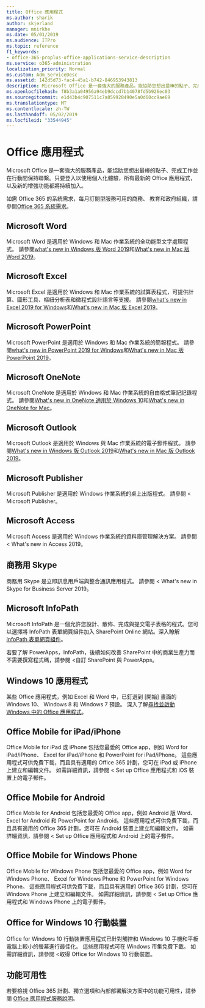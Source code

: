 ```yaml
---
title: Office 應用程式
ms.author: sharik
author: skjerland
manager: mnirkhe
ms.date: 05/01/2019
ms.audience: ITPro
ms.topic: reference
f1_keywords:
- office-365-proplus-office-applications-service-description
ms.service: o365-administration
localization_priority: Normal
ms.custom: Adm_ServiceDesc
ms.assetid: 142d5d73-fac4-45a1-b742-846953943813
description: Microsoft Office 是一套強大的服務產品，能協助您想出最棒的點子、完成工作並在行動間保持聯繫。只要登入以使用個人化體驗，所有最新的 Office 應用程式，以及新的增強功能都將持續加入。
ms.openlocfilehash: f8b3a1a04956a94eb9dccd7b14078fd5b926ec03
ms.sourcegitcommit: e1d43b4c907511c7a859928490e5a0d60cc9ae69
ms.translationtype: MT
ms.contentlocale: zh-TW
ms.lasthandoff: 05/02/2019
ms.locfileid: "33544945"
---
```

# <a name="office-applications"></a>Office 應用程式

Microsoft Office 是一套強大的服務產品，能協助您想出最棒的點子、完成工作並在行動間保持聯繫。只要登入以使用個人化體驗，所有最新的 Office 應用程式，以及新的增強功能都將持續加入。
  
如需 Office 365 的系統需求，每月訂閱型服務可用的商務、 教育和政府組織，請參閱[Office 365 系統需求](https://products.office.com/office-system-requirements/#Office365forBEG)。
  
## <a name="microsoft-word"></a>Microsoft Word

Microsoft Word 是適用於 Windows 和 Mac 作業系統的全功能型文字處理程式。 請參閱[what's new in Windows 版 Word 2019](https://support.office.com/article/what-s-new-in-word-2019-for-windows-d3d31e5e-2bb8-4433-80bb-08279beef4b3)和[What's new in Mac 版 Word 2019](https://support.office.com/article/what-s-new-in-word-2019-for-mac-247e0cd4-a758-4b42-a157-42eb8853aef5)。
  
## <a name="microsoft-excel"></a>Microsoft Excel

Microsoft Excel 是適用於 Windows 和 Mac 作業系統的試算表程式，可提供計算、圖形工具、樞紐分析表和微程式設計語言等支援。 請參閱[what's new in Excel 2019 for Windows](https://support.office.com/article/what-s-new-in-excel-2019-for-windows-5a201203-1155-4055-82a5-82bf0994631f)和[What's new in Mac 版 Excel 2019](https://support.office.com/article/what-s-new-in-excel-2019-for-mac-5ce129d3-9e5c-417f-9545-fb6f7b72674d)。
  
## <a name="microsoft-powerpoint"></a>Microsoft PowerPoint

Microsoft PowerPoint 是適用於 Windows 和 Mac 作業系統的簡報程式。 請參閱[what's new in PowerPoint 2019 for Windows](https://support.office.com/article/what-s-new-in-powerpoint-2019-for-windows-8355a56a-f643-42d2-8454-784fa9b3d109)和[What's new in Mac 版 PowerPoint 2019](https://support.office.com/article/what-s-new-in-powerpoint-2019-for-mac-5038ba79-48c5-40f0-adff-11489e5d6fed)。
  
## <a name="microsoft-onenote"></a>Microsoft OneNote

Microsoft OneNote 是適用於 Windows 和 Mac 作業系統的自由格式筆記記錄程式。 請參閱[What's new in OneNote 適用於 Windows 10](https://support.office.com/article/what-s-new-in-onenote-for-windows-10-1477d5de-f4fd-4943-b18a-ff17091161ea)和[What's new in OneNote for Mac](https://support.office.com/article/see-what-s-new-in-onenote-for-mac-c82d3f15-252f-452a-89ba-e09fbe418829)。
  
## <a name="microsoft-outlook"></a>Microsoft Outlook

Microsoft Outlook 是適用於 Windows 與 Mac 作業系統的電子郵件程式。 請參閱[What's new in Windows 版 Outlook 2019](https://support.office.com/article/what-s-new-in-outlook-2019-for-windows-0c64df36-0908-4ff6-a7fc-573a62800525)和[What's new in Mac 版 Outlook 2019](https://support.office.com/article/what-s-new-in-outlook-2019-for-mac-05736033-f99e-4cb2-88aa-01e979b0736b)。
  
## <a name="microsoft-publisher"></a>Microsoft Publisher

Microsoft Publisher 是適用於 Windows 作業系統的桌上出版程式。 請參閱 < <b0>Microsoft Publisher</b0>。
  
## <a name="microsoft-access"></a>Microsoft Access

Microsoft Access 是適用於 Windows 作業系統的資料庫管理解決方案。 請參閱 < <b0>What's new in Access 2019</b0>。
  
## <a name="skype-for-business"></a>商務用 Skype

商務用 Skype 是立即訊息用戶端與整合通訊應用程式。 請參閱 < <b0>What's new in Skype for Business Server 2019</b0>。
  
## <a name="microsoft-infopath"></a>Microsoft InfoPath

Microsoft InfoPath 是一個允許您設計、散佈、完成與提交電子表格的程式。您可以選擇將 InfoPath 表單網頁組件加入 SharePoint Online 網站。深入瞭解 [InfoPath 表單網頁組件](http://go.microsoft.com/fwlink/p/?LinkId=271687)。

若要了解 PowerApps，InfoPath，後續如何改善 SharePoint 中的商業生產力而不需要撰寫程式碼，請參閱 <<c0>自訂 SharePoint 與 PowerApps。
  
## <a name="windows-10-apps"></a>Windows 10 應用程式

某些 Office 應用程式，例如 Excel 和 Word 中，已釘選到 [開始] 畫面的 Windows 10、 Windows 8 和 Windows 7 預設。 深入了解[尋找並啟動 Windows 中的 Office 應用程式](https://support.office.com/article/can-t-find-office-applications-in-windows-10-windows-8-or-windows-7-907ce545-6ae8-459b-8d9d-de6764a635d6?ocmsassetID=HA103581103&CTT=1&CorrelationId=03707eae-b946-462a-b3c6-f0fc04f55611&ui=en-US&rs=en-US&ad=US#ID0EAABAAA=Windows_8.1_or_Windows_8)。
  
## <a name="office-mobile-for-ipadiphone"></a>Office Mobile for iPad/iPhone

Office Mobile for iPad 或 iPhone 包括您最愛的 Office app，例如 Word for iPad/iPhone、 Excel for iPad/iPhone 和 PowerPoint for iPad/iPhone。 這些應用程式可供免費下載，而且具有適用的 Office 365 計劃，您可在 iPad 或 iPhone 上建立和編輯文件。 如需詳細資訊，請參閱 < <b0>Set up Office 應用程式和 iOS 裝置上的電子郵件</b0>。

## <a name="office-mobile-for-android"></a>Office Mobile for Android

Office Mobile for Android 包括您最愛的 Office app，例如 Android 版 Word、 Excel for Android 和 PowerPoint for Android。 這些應用程式可供免費下載，而且具有適用的 Office 365 計劃，您可在 Android 裝置上建立和編輯文件。 如需詳細資訊，請參閱 < <b0>Set up Office 應用程式和 Android 上的電子郵件</b0>。

## <a name="office-mobile-for-windows-phone"></a>Office Mobile for Windows Phone

Office Mobile for Windows Phone 包括您最愛的 Office app，例如 Word for Windows Phone、 Excel for Windows Phone 和 PowerPoint for Windows Phone。 這些應用程式可供免費下載，而且具有適用的 Office 365 計劃，您可在 Windows Phone 上建立和編輯文件。 如需詳細資訊，請參閱 < <b0>Set up Office 應用程式和 Windows Phone 上的電子郵件</b0>。

## <a name="office-for-windows-10-mobile"></a>Office for Windows 10 行動裝置

Office for Windows 10 行動裝置應用程式已針對觸控和 Windows 10 手機和平板電腦上較小的螢幕進行最佳化。 這些應用程式可在 Windows 市集免費下載。 如需詳細資訊，請參閱 <<c0>取得 Office for Windows 10 行動裝置。
  
## <a name="feature-availability"></a>功能可用性

若要檢視 Office 365 計劃、獨立選項和內部部署解決方案中的功能可用性，請參閱 [Office 應用程式服務說明](office-applications-service-description.md)。
  